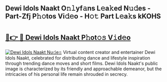 ## Dewi Idols Naakt O𝚗𝚕yf𝚊ns L𝚎a𝚔ed N𝚞𝚍es - Part-Zfj P𝚑𝚘tos Vi𝚍𝚎o - H𝚘𝚝 Part L𝚎a𝚔s kKOHS

# <h2><a href="http://kfa9a3f.oniu.top/?m=Dewi+Idols+Naakt">🔗👉 🔴 Dewi Idols Naakt P𝚑ot𝚘𝚜 V𝚒d𝚎o</a></h2>

[![Dewi Idols Naakt Nu𝚍e𝚜](https://i.imgur.com/0qMVB7G.gif)](http://kfa9a3f.oniu.top/?m=Dewi+Idols+Naakt)
Virtual content creator and entertainer Dewi Idols Naakt, celebrated for distributing dance and lifestyle inspiration through trending dance moves and short films. Dewi Idols Naakt's public image is characterized by its friendly and approachable demeanor, but the intricacies of his personal life remain shrouded in secrecy.  
